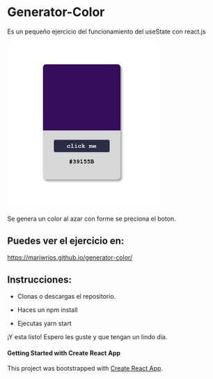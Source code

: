 # Generator-Color

Es un pequeño ejercicio del funcionamiento del useState con react.js

  <img src="./src/generator-color.jpeg" width="350" title="hover text">

Se genera un color al azar con forme se preciona el boton.

## Puedes ver el ejercicio en:

https://mariwrios.github.io/generator-color/

## Instrucciones:

- Clonas o descargas el repositorio.

- Haces un npm install

- Ejecutas yarn start

¡Y esta listo! Espero les guste y que tengan un lindo día.

#### Getting Started with Create React App

This project was bootstrapped with [Create React App](https://github.com/facebook/create-react-app).
